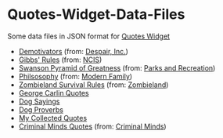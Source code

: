 # Quotes-Widget-Data-Files
Some data files in JSON format for [Quotes Widget](https://play.google.com/store/apps/details?id=com.ashwin.apps.android.quoteswidget)

- <a href="demotivators.json" download>Demotivators</a> (from: [Despair, Inc.](http://www.despair.com/))
- <a href="gibbs-rules.json" download>Gibbs' Rules</a> (from: [NCIS](https://www.imdb.com/title/tt0364845/))
- <a href="swanson-pyramid-of-greatness.json" download>Swanson Pyramid of Greatness</a> (from: [Parks and Recreation](https://www.imdb.com/title/tt1266020/))
- <a href="philsosophy.json" download>Philsosophy</a> (from: [Modern Family](https://www.imdb.com/title/tt1442437/))
- <a href="zombieland-survival-rules.json" download>Zombieland Survival Rules</a> (from: [Zombieland](https://www.imdb.com/title/tt1156398/))
- <a href="george-carlin.json" download>George Carlin Quotes</a>
- <a href="dog-sayings.json" download>Dog Sayings</a>
- <a href="dog-proverbs.json" download>Dog Proverbs</a>
- <a href="my-collected-quotes.json" download>My Collected Quotes</a>
- <a href="criminal-minds.json" download>Criminal Minds Quotes</a> (from: [Criminal Minds](https://www.imdb.com/title/tt0452046/))
